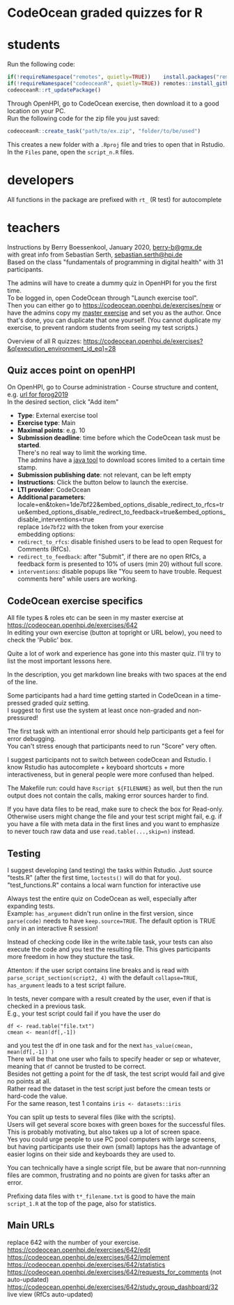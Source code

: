 # CodeOcean graded quizzes for R


# students

Run the following code:

```r
if(!requireNamespace("remotes", quietly=TRUE))    install.packages("remotes")
if(!requireNamespace("codeoceanR", quietly=TRUE)) remotes::install_github("openHPI/codeoceanR")
codeoceanR::rt_updatePackage()
```

Through OpenHPI, go to CodeOcean exercise, then download it to a good location on your PC.  
Run the following code for the zip file you just saved:

```r
codeoceanR::create_task("path/to/ex.zip", "folder/to/be/used")
```

This creates a new folder with a `.Rproj` file and tries to open that in Rstudio.  
In the `Files` pane, open the `script_n.R` files.


# developers

All functions in the package are prefixed with `rt_` (R test) for autocomplete

# teachers

Instructions by Berry Boessenkool, January 2020, <berry-b@gmx.de>  
with great info from Sebastian Serth, <sebastian.serth@hpi.de>  
Based on the class "fundamentals of programming in digital health" with 31 participants.


The admins will have to create a dummy quiz in OpenHPI for you the first time.  
To be logged in, open CodeOcean through "Launch exercise tool".  
Then you can either go to https://codeocean.openhpi.de/exercises/new
or have the admins copy my [master exercise](https://codeocean.openhpi.de/exercises/642)
and set you as the author. Once that's done, you can duplicate that one yourself.
(You cannot duplicate my exercise, to prevent random students from seeing my test scripts.)

Overview of all R quizzes:
https://codeocean.openhpi.de/exercises?&q[execution_environment_id_eq]=28


## Quiz acces point on openHPI

On OpenHPI, go to Course administration - Course structure and content, e.g. [url for fprog2019](
https://open.hpi.de/courses/fprog-wi-2019/sections)  
In the desired section, click "Add item"

- **Type**: External exercise tool
- **Exercise type**: Main
- **Maximal points**: e.g. 10
- **Submission deadline**: time before which the CodeOcean task must be **started**.  
There's no real way to limit the working time.  
The admins have a [java tool](https://github.com/openHPI/codeocean-scraper) 
to download scores limited to a certain time stamp.
- **Submission publishing date**: not relevant, can be left empty
- **Instructions**: Click the button below to launch the exercise.
- **LTI provider**: CodeOcean
- **Additional parameters**: locale=en&token=1de7bf22&embed_options_disable_redirect_to_rfcs=true&embed_options_disable_redirect_to_feedback=true&embed_options_disable_interventions=true  
replace `1de7bf22` with the token from your exercise  
embedding options:  
-  `redirect_to_rfcs`: disable finished users to be lead to open Request for Comments (RfCs).
-  `redirect_to_feedback`: after "Submit", if there are no open RfCs, 
a feedback form is presented to 10% of users (min 20) without full score. 
-  `interventions`: disable popups like "You seem to have trouble. Request comments here" while users are working.


## CodeOcean exercise specifics

All file types & roles etc can be seen in my master exercise at
https://codeocean.openhpi.de/exercises/642  
In editing your own exercise (button at topright or URL below), you need to check the 'Public' box.

Quite a lot of work and experience has gone into this master quiz.
I'll try to list the most important lessons here.

In the description, you get markdown line breaks with two spaces at the end of the line.

Some participants had a hard time getting started in CodeOcean in a time-pressed graded quiz setting.  
I suggest to first use the system at least once non-graded and non-pressured!

The first task with an intentional error should help participants get a feel for error debugging.  
You can't stress enough that participants need to run "Score" very often.  

I suggest participants not to switch between codeOcean and Rstudio. 
I know Rstudio has autocomplete + keyboard shortcuts + more interactiveness, 
but in general people were more confused than helped.

The Makefile run: could have `Rscript ${FILENAME}` as well, 
but then the run output does not contain the calls, making error sources harder to find.

If you have data files to be read, make sure to check the box for Read-only.  
Otherwise users might change the file and your test script might fail,
e.g. if you have a file with meta data in the first lines and you want to 
emphasize to never touch raw data and use `read.table(...,skip=n)` instead.

## Testing

I suggest developing (and testing) the tasks within Rstudio.
Just source "tests.R" (after the first time, `loctests()` will do that for you).  
"test_functions.R" contains a local warn function for interactive use

Always test the entire quiz on CodeOcean as well, especially after expanding tests.  
Example: `has_argument` didn't run online in the first version, 
since `parse(code)` needs to have `keep.source=TRUE`. 
The default option is TRUE only in an interactive R session!

Instead of checking code like in the write.table task, 
your tests can also execute the code and you test the resulting file.
This gives participants more freedom in how they stucture the task.  

Attenton: if the user script contains line breaks and is read with `parse_script_section(script2, 4)` with the default `collapse=TRUE`,
`has_argument` leads to a test script failure.

In tests, never compare with a result created by the user, even if that is checked in a previous task.  
E.g., your test script could fail if you have the user do
```
df <- read.table("file.txt")
cmean <- mean(df[,-1])
```
and you test the df in one task and for the next
`has_value(cmean,  mean(df[,-1]) )`  
There will be that one user who fails to specify header or sep or whatever,
meaning that `df` cannot be trusted to be correct.  
Besides not getting a point for the df task, the test script would fail and give no points at all.  
Rather read the dataset in the test script just before the cmean tests or hard-code the value.  
For the same reason, test 1 contains `iris <- datasets::iris`

You can split up tests to several files (like with the scripts).  
Users will get several score boxes with green boxes for the successful files.
This is probably motivating, but also takes up a lot of screen space.  
Yes you could urge people to use PC pool computers with large screens, 
but having participants use their own (small) laptops has the advantage of 
easier logins on their side and keyboards they are used to.

You can technically have a single script file, but be aware that 
non-runnning files are common, frustrating and no points are given for tasks after an error.

Prefixing data files with `t*_filename.txt` is good to have the main `script_1.R` 
at the top of the page, also for statistics.


## Main URLs
replace 642 with the number of your exercise.  
https://codeocean.openhpi.de/exercises/642/edit  
https://codeocean.openhpi.de/exercises/642/implement  
https://codeocean.openhpi.de/exercises/642/statistics  
https://codeocean.openhpi.de/exercises/642/requests_for_comments  (not auto-updated)
https://codeocean.openhpi.de/exercises/642/study_group_dashboard/32  live view (RfCs auto-updated)

